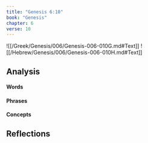 ```yaml
---
title: "Genesis 6:10"
book: "Genesis"
chapter: 6
verse: 10
---
```

![[/Greek/Genesis/006/Genesis-006-010G.md#Text]]
![[/Hebrew/Genesis/006/Genesis-006-010H.md#Text]]

## Analysis

#### Words

#### Phrases

#### Concepts

## Reflections

